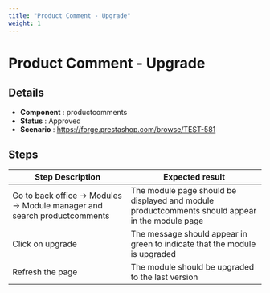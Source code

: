 ```yaml
---
title: "Product Comment - Upgrade"
weight: 1
---
```


# Product Comment - Upgrade
## Details
* **Component** : productcomments
* **Status** : Approved
* **Scenario** : https://forge.prestashop.com/browse/TEST-581

## Steps
| Step Description | Expected result |
| ----- | ----- |
| Go to back office -> Modules -> Module manager and search productcomments | The module page should be displayed and module productcomments should appear in the module page |
| Click on upgrade | The message should appear in green to indicate that the module is upgraded |
| Refresh the page | The module should be upgraded to the last version |
